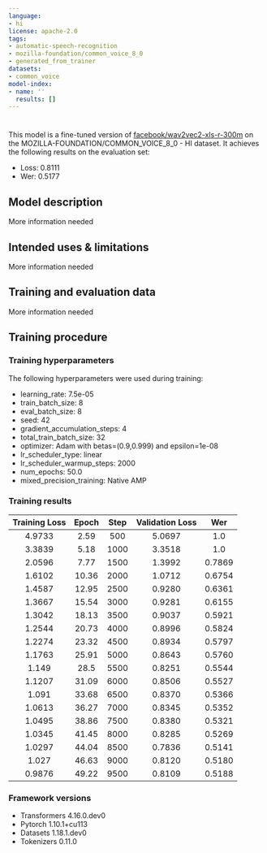 ```yaml
---
language:
- hi
license: apache-2.0
tags:
- automatic-speech-recognition
- mozilla-foundation/common_voice_8_0
- generated_from_trainer
datasets:
- common_voice
model-index:
- name: ''
  results: []
---
```


<!-- This model card has been generated automatically according to the information the Trainer had access to. You
should probably proofread and complete it, then remove this comment. -->

# 

This model is a fine-tuned version of [facebook/wav2vec2-xls-r-300m](https://huggingface.co/facebook/wav2vec2-xls-r-300m) on the MOZILLA-FOUNDATION/COMMON_VOICE_8_0 - HI dataset.
It achieves the following results on the evaluation set:
- Loss: 0.8111
- Wer: 0.5177

## Model description

More information needed

## Intended uses & limitations

More information needed

## Training and evaluation data

More information needed

## Training procedure

### Training hyperparameters

The following hyperparameters were used during training:
- learning_rate: 7.5e-05
- train_batch_size: 8
- eval_batch_size: 8
- seed: 42
- gradient_accumulation_steps: 4
- total_train_batch_size: 32
- optimizer: Adam with betas=(0.9,0.999) and epsilon=1e-08
- lr_scheduler_type: linear
- lr_scheduler_warmup_steps: 2000
- num_epochs: 50.0
- mixed_precision_training: Native AMP

### Training results

| Training Loss | Epoch | Step | Validation Loss | Wer    |
|:-------------:|:-----:|:----:|:---------------:|:------:|
| 4.9733        | 2.59  | 500  | 5.0697          | 1.0    |
| 3.3839        | 5.18  | 1000 | 3.3518          | 1.0    |
| 2.0596        | 7.77  | 1500 | 1.3992          | 0.7869 |
| 1.6102        | 10.36 | 2000 | 1.0712          | 0.6754 |
| 1.4587        | 12.95 | 2500 | 0.9280          | 0.6361 |
| 1.3667        | 15.54 | 3000 | 0.9281          | 0.6155 |
| 1.3042        | 18.13 | 3500 | 0.9037          | 0.5921 |
| 1.2544        | 20.73 | 4000 | 0.8996          | 0.5824 |
| 1.2274        | 23.32 | 4500 | 0.8934          | 0.5797 |
| 1.1763        | 25.91 | 5000 | 0.8643          | 0.5760 |
| 1.149         | 28.5  | 5500 | 0.8251          | 0.5544 |
| 1.1207        | 31.09 | 6000 | 0.8506          | 0.5527 |
| 1.091         | 33.68 | 6500 | 0.8370          | 0.5366 |
| 1.0613        | 36.27 | 7000 | 0.8345          | 0.5352 |
| 1.0495        | 38.86 | 7500 | 0.8380          | 0.5321 |
| 1.0345        | 41.45 | 8000 | 0.8285          | 0.5269 |
| 1.0297        | 44.04 | 8500 | 0.7836          | 0.5141 |
| 1.027         | 46.63 | 9000 | 0.8120          | 0.5180 |
| 0.9876        | 49.22 | 9500 | 0.8109          | 0.5188 |


### Framework versions

- Transformers 4.16.0.dev0
- Pytorch 1.10.1+cu113
- Datasets 1.18.1.dev0
- Tokenizers 0.11.0
